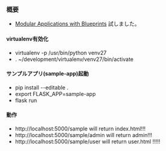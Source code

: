 ### 概要
* [Modular Applications with Blueprints](http://flask.pocoo.org/docs/0.11/blueprints/) 試しました。

#### virtualenv有効化
* virtualenv -p /usr/bin/python venv27
* . ~/development/virtualenv/venv27/bin/activate

#### サンプルアプリ(sample-app)起動
* pip install --editable .
* export FLASK_APP=sample-app
* flask run

#### 動作
* http://localhost:5000/sample will return index.html!!!
* http://localhost:5000/sample/admin will return admin!!!
* http://localhost:5000/sample/user will return user.html !!!!!
